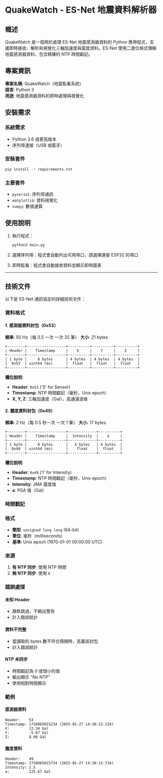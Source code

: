 # QuakeWatch - ES-Net 地震資料解析器

## 概述

QuakeWatch 是一個用於處理 ES-Net 地震感測器資料的 Python 應用程式，支援即時接收、解析和視覺化三軸加速度與震度資料。ES-Net 使用二進位格式傳輸地震感測器資料，包含精確的 NTP 時間戳記。

## 專案資訊

**專案名稱**: QuakeWatch（地震監看系統）  
**語言**: Python 3  
**用途**: 地震感測器資料的即時處理與視覺化

## 安裝需求

### 系統需求

- Python 3.6 或更高版本
- 序列埠連接（USB 或藍牙）

### 安裝套件

```bash
pip install -r requirements.txt
```

### 主要套件

- `pyserial`: 序列埠通訊
- `matplotlib`: 資料視覺化
- `numpy`: 數值運算

## 使用說明

1. 執行程式：

   ```bash
   python3 main.py
   ```

2. 選擇序列埠：程式會自動列出可用埠口，請選擇連接 ESP32 的埠口

3. 即時監看：程式會自動接收資料並顯示即時圖表

---

## 技術文件

以下是 ES-Net 通訊協定的詳細技術文件：

### 資料格式

#### 1. 感測器資料封包（0x53）

**頻率**: 50 Hz（每 0.5 一次 一次 25 筆）
**大小**: 21 bytes

```
+--------+------------------+----------+----------+----------+
| Header |    Timestamp     |    X     |    Y     |    Z     |
+--------+------------------+----------+----------+----------+
| 1 byte |     8 bytes      | 4 bytes  | 4 bytes  | 4 bytes  |
|  0x53  | uint64 (ms)      |  float   |  float   |  float   |
+--------+------------------+----------+----------+----------+
```

**欄位說明**:

- **Header**: `0x53` ('S' for Sensor)
- **Timestamp**: NTP 時間戳記（毫秒，Unix epoch）
- **X, Y, Z**: 三軸加速度（Gal），高通濾波後

#### 2. 震度資料封包（0x49）

**頻率**: 2 Hz（每 0.5 秒一次 一次 1 筆）
**大小**: 17 bytes

```
+--------+------------------+-------------+----------+
| Header |    Timestamp     |  Intensity  |    a     |
+--------+------------------+-------------+----------+
| 1 byte |     8 bytes      |   4 bytes   | 4 bytes  |
|  0x49  | uint64 (ms)      |    float    |  float   |
+--------+------------------+-------------+----------+
```

**欄位說明**:

- **Header**: `0x49` ('I' for Intensity)
- **Timestamp**: NTP 時間戳記（毫秒，Unix epoch）
- **Intensity**: JMA 震度值
- **a**: PGA 值（Gal）

### 時間戳記

### 格式

- **類型**: `unsigned long long` (64-bit)
- **單位**: 毫秒（milliseconds）
- **基準**: Unix epoch (1970-01-01 00:00:00 UTC)

### 來源

1. **有 NTP 同步**: 使用 NTP 時間
2. **無 NTP 同步**: 使用 `0`

### 錯誤處理

#### 未知 Header

- 靜默跳過，不輸出警告
- 計入錯誤統計

#### 資料不完整

- 當讀取的 bytes 數不符合預期時，丟棄該封包
- 計入錯誤統計

#### NTP 未同步

- 時間戳記為 0 或很小的值
- 輸出顯示 "No NTP"
- 使用相對時間顯示

### 範例

#### 感測器資料

```
Header:    53
Timestamp: 1738065015234 (2025-01-27 14:30:15.234)
X:         12.34 Gal
Y:         -5.67 Gal
Z:         8.90 Gal
```

#### 震度資料

```
Header:    49
Timestamp: 1738065015734 (2025-01-27 14:30:15.734)
Intensity: 2.5
a:         125.67 Gal
```
